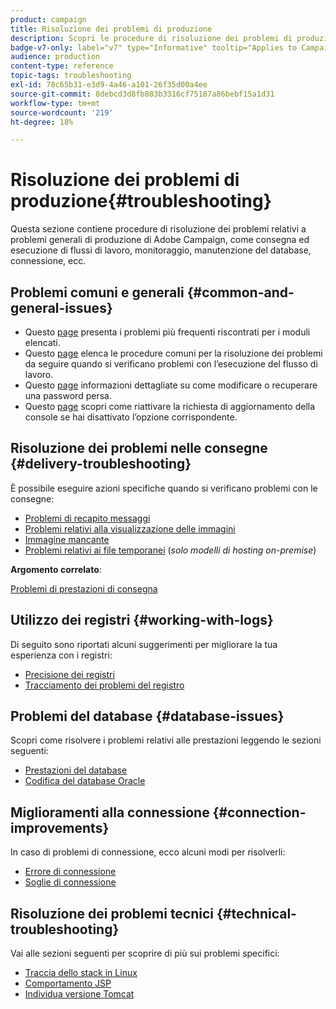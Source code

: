 ```yaml
---
product: campaign
title: Risoluzione dei problemi di produzione
description: Scopri le procedure di risoluzione dei problemi di produzione relative alla configurazione, al monitoraggio, al processo di aggiornamento, all’elaborazione dei dati e alla procedura di manutenzione del database di Adobe Campaign
badge-v7-only: label="v7" type="Informative" tooltip="Applies to Campaign Classic v7 only"
audience: production
content-type: reference
topic-tags: troubleshooting
exl-id: 78c65b31-e3d9-4a46-a101-26f35d00a4ee
source-git-commit: 8debcd3d8fb883b3316cf75187a86bebf15a1d31
workflow-type: tm+mt
source-wordcount: '219'
ht-degree: 18%

---
```


# Risoluzione dei problemi di produzione{#troubleshooting}



Questa sezione contiene procedure di risoluzione dei problemi relativi a problemi generali di produzione di Adobe Campaign, come consegna ed esecuzione di flussi di lavoro, monitoraggio, manutenzione del database, connessione, ecc.

## Problemi comuni e generali {#common-and-general-issues}

* Questo [page](../../production/using/modules-and-frequent-issues.md) presenta i problemi più frequenti riscontrati per i moduli elencati.
* Questo [page](../../production/using/workflow-execution.md) elenca le procedure comuni per la risoluzione dei problemi da seguire quando si verificano problemi con l’esecuzione del flusso di lavoro.
* Questo [page](../../production/using/lost-password.md) informazioni dettagliate su come modificare o recuperare una password persa.
* Questo [page](../../production/using/console-update.md) scopri come riattivare la richiesta di aggiornamento della console se hai disattivato l’opzione corrispondente.

## Risoluzione dei problemi nelle consegne {#delivery-troubleshooting}

È possibile eseguire azioni specifiche quando si verificano problemi con le consegne:
* [Problemi di recapito messaggi](../../production/using/performance-and-throughput-issues.md#deliverability_issues)
* [Problemi relativi alla visualizzazione delle immagini](../../production/using/image-display-issues.md)
* [Immagine mancante](../../production/using/images-missing.md)
* [Problemi relativi ai file temporanei](../../production/using/temporary-files.md) (*solo modelli di hosting on-premise*)

**Argomento correlato**:

[Problemi di prestazioni di consegna](../../delivery/using/delivery-performances.md)

## Utilizzo dei registri {#working-with-logs}

Di seguito sono riportati alcuni suggerimenti per migliorare la tua esperienza con i registri:

* [Precisione dei registri](../../production/using/log-precision.md)
* [Tracciamento dei problemi del registro](../../production/using/tracking-logs-issues.md)

## Problemi del database {#database-issues}

Scopri come risolvere i problemi relativi alle prestazioni leggendo le sezioni seguenti:

* [Prestazioni del database](../../production/using/database-performances.md)
* [Codifica del database Oracle](../../production/using/encoding-of-the-oracle-database.md)

## Miglioramenti alla connessione {#connection-improvements}

In caso di problemi di connessione, ecco alcuni modi per risolverli:

* [Errore di connessione](../../production/using/failure-to-connect.md)
* [Soglie di connessione](../../production/using/connection-thresholds.md)

## Risoluzione dei problemi tecnici {#technical-troubleshooting}

Vai alle sezioni seguenti per scoprire di più sui problemi specifici:

* [Traccia dello stack in Linux](../../production/using/stack-trace-in-linux.md)
* [Comportamento JSP](../../production/using/jsp-behavior.md)
* [Individua versione Tomcat](../../production/using/locate-tomcat-version.md)
